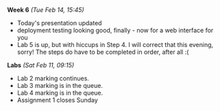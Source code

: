 **Week 6** *(Tue Feb 14, 15:45)*  
- Today's presentation updated
- deployment testing looking good, finally - now for a web interface for you
- Lab 5 is up, but with hiccups in Step 4. I will correct that this evening, sorry!
The steps do have to be completed in order, after all :(

**Labs** *(Sat Feb 11, 09:15)*  
- Lab 2 marking continues.  
- Lab 3 marking is in the queue.
- Lab 4 marking is in the queue.
- Assignment 1 closes Sunday
